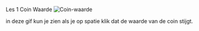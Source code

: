 Les 1 Coin Waarde
![Coin-waarde](https://github.com/user-attachments/assets/61dfdfe0-d5cb-4199-984f-c42abd13a202)

in deze gif kun je zien als je op spatie klik dat de waarde van de coin stijgt.

